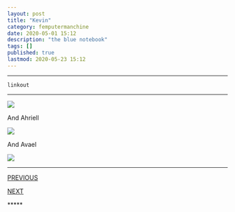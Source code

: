 ```yaml
---
layout: post
title: "Kevin"
category: femputermanchine
date: 2020-05-01 15:12
description: "the blue notebook"
tags: []
published: true
lastmod: 2020-05-23 15:12
---
```


*****

`linkout`

*****

<img src="{{ site.url }}/assets/img/ca38.jpg" />

And Ahriell

<img src="{{ site.url }}/assets/img/ca42.jpg" />

And Avael

<img src="{{ site.url }}/assets/img/ca43.jpg" />


*****
<div class="fpmc-nav">

<span class="fpmc-nav-prev"><a href="{{ 'kevin-2' | prepend: site.baseurl }}">PREVIOUS</a></span>

<span class="fpmc-nav-next"><a href="{{ 'kevin-ii' | prepend: site.baseurl }}">NEXT</a></span> 

</div>
*****
